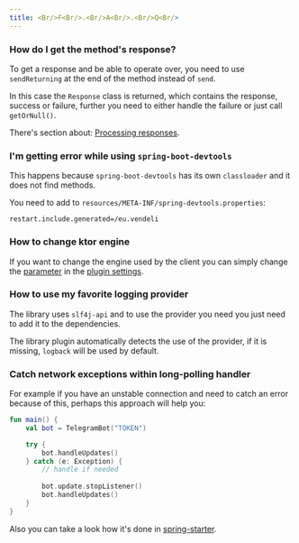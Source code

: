 ```yaml
---
title: <Br/>F<Br/>.<Br/>A<Br/>.<Br/>Q<Br/>
---
```


### How do I get the method's response?

To get a response and be able to operate over, you need to use `sendReturning` at the end of the method instead of `send`.

In this case the `Response` class is returned, which contains the response, success or failure, further you need to either handle the failure or just call `getOrNull()`.

There's section about: [Processing responses](https://github.com/vendelieu/telegram-bot#processing-responses).

### I'm getting error while using `spring-boot-devtools`

This happens because `spring-boot-devtools` has its own `classloader` and it does not find methods.

You need to add to `resources/META-INF/spring-devtools.properties`:

```properties
restart.include.generated=/eu.vendeli
```

### How to change ktor engine

If you want to change the engine used by the client you can simply change the [parameter](https://vendelieu.github.io/telegram-bot/ktgram-gradle-plugin/eu.vendeli.ktgram.gradle/-kt-gram-ext/ktor-jvm-engine.html) in the [plugin settings](https://vendelieu.github.io/telegram-bot/ktgram-gradle-plugin/eu.vendeli.ktgram.gradle/-kt-gram-ext/index.html).

### How to use my favorite logging provider

The library uses `slf4j-api` and to use the provider you need you just need to add it to the dependencies.

The library plugin automatically detects the use of the provider, if it is missing, `logback` will be used by default.

### Catch network exceptions within long-polling handler

For example if you have an unstable connection and need to catch an error because of this, perhaps this approach will help you:

```kotlin
fun main() {
    val bot = TelegramBot("TOKEN")

    try {
        bot.handleUpdates()
    } catch (e: Exception) {
        // handle if needed
        
        bot.update.stopListener()
        bot.handleUpdates()
    }
}
```

Also you can take a look how it's done in [spring-starter](https://github.com/vendelieu/telegram-bot/blob/1584d40f9a94a8c31bba9e7614c0070155630a52/spring-ktgram-starter/src/jvmMain/kotlin/eu/vendeli/spring/starter/TelegramAutoConfiguration.kt#L53).
